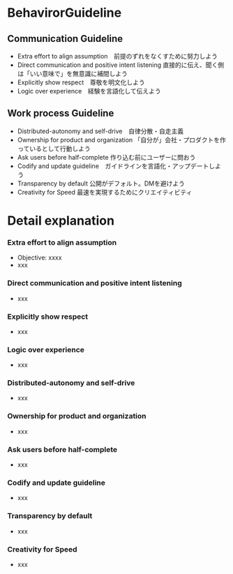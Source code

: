 # BehavirorGuideline
## Communication Guideline
- Extra effort to align assumption　前提のずれをなくすために努力しよう
- Direct communication and positive intent listening 直接的に伝え、聞く側は「いい意味で」を無意識に補間しよう
- Explicitly show respect　尊敬を明文化しよう
- Logic over experience　経験を言語化して伝えよう

## Work process Guideline
- Distributed-autonomy and self-drive　自律分散・自走主義
- Ownership for product and organization	「自分が」会社・プロダクトを作っているとして行動しよう
- Ask users before half-complete		作り込む前にユーザーに問おう
- Codify and update guideline　ガイドラインを言語化・アップデートしよう
- Transparency by default		公開がデフォルト。DMを避けよう
- Creativity for Speed		最速を実現するためにクリエイティビティ

# Detail explanation
 
### Extra effort to align assumption
- Objective: xxxx
- xxx
### Direct communication and positive intent listening
- xxx
### Explicitly show respect
- xxx
### Logic over experience
- xxx
### Distributed-autonomy and self-drive
- xxx
### Ownership for product and organization
- xxx
### Ask users before half-complete
- xxx
### Codify and update guideline
- xxx
### Transparency by default
- xxx
### Creativity for Speed
- xxx
